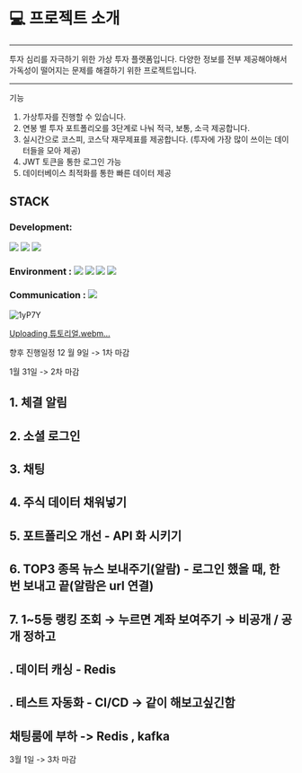 # 💻 프로젝트 소개 

-----
투자 심리를 자극하기 위한 가상 투자 플랫폼입니다. 
다양한 정보를 전부 제공해야해서 가독성이 떨어지는 문제를 해결하기 위한 프로젝트입니다.


----
기능 
1. 가상투자를 진행할 수 있습니다.
2. 연봉 별 투자 포트폴리오를 3단계로 나눠 적극, 보통, 소극 제공합니다.
3. 실시간으로 코스피, 코스닥 재무제표를 제공합니다. (투자에 가장 많이 쓰이는 데이터들을 모아 제공)
4. JWT 토큰을 통한 로그인 가능
5. 데이터베이스 최적화를 통한 빠른 데이터 제공



## STACK

### Development: 
<img src="https://img.shields.io/badge/spring-6DB33F?style=for-the-badge&logo=spring&logoColor=white"> <img src="https://img.shields.io/badge/typescript-3178C6?style=for-the-badge&logo=typescript&logoColor=white"> <img src="https://img.shields.io/badge/next.js-000000?style=for-the-badge&logo=next.js&logoColor=white">

### Environment : <img src="https://img.shields.io/badge/visualstudiocode-007ACC?style=for-the-badge&logo=visualstudiocode&logoColor=white"> <img src="https://img.shields.io/badge/intellijidea-000000?style=for-the-badge&logo=intellijidea&logoColor=white"> <img src="https://img.shields.io/badge/git-F05032?style=for-the-badge&logo=git&logoColor=white"> <img src="https://img.shields.io/badge/github-181717?style=for-the-badge&logo=github&logoColor=white">

### Communication : <img src="https://img.shields.io/badge/notion-000000?style=for-the-badge&logo=notion&logoColor=white">


![1yP7Y](https://github.com/user-attachments/assets/fc8abd2f-5f91-4dfb-ae21-93b4f5715de8)


[Uploading 튜토리얼.webm…]()





향후 진행일정 
12 월 9일 -> 1차 마감 





1월 31일 -> 2차 마감 

## 1. 체결 알림

## 2. 소셜 로그인

## 3. 채팅

## 4. 주식 데이터 채워넣기

## 5. 포트폴리오 개선 - API 화 시키기

## 6. TOP3 종목 뉴스 보내주기(알람) - 로그인 했을 때, 한 번 보내고 끝(알람은 url 연결)

## 7. 1~5등 랭킹 조회 → 누르면 계좌 보여주기 → 비공개 / 공개 정하고

## . 데이터 캐싱 - Redis

## . 테스트 자동화 - CI/CD → 같이 해보고싶긴함

## 채팅룸에 부하 -> Redis , kafka 




3월 1일 -> 3차 마감 


